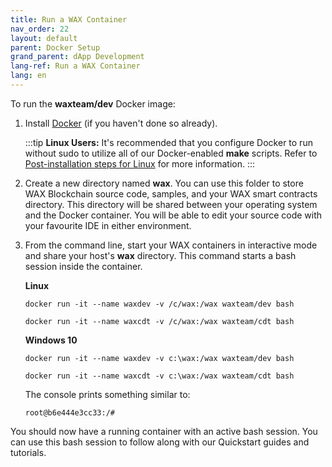 ```yaml
---
title: Run a WAX Container
nav_order: 22
layout: default
parent: Docker Setup
grand_parent: dApp Development
lang-ref: Run a WAX Container
lang: en
---
```


To run the **waxteam/dev** Docker image:

1. Install <a href="https://www.docker.com/get-started" target="_blank">Docker</a> (if you haven't done so already). 

    :::tip
    <strong>Linux Users:</strong> It's recommended that you configure Docker to run without sudo to utilize all of our Docker-enabled <strong>make</strong> scripts. Refer to <a href="https://docs.docker.com/install/linux/linux-postinstall/" target="_blank">Post-installation steps for Linux</a> for more information.
    :::

2. Create a new directory named **wax**. You can use this folder to store WAX Blockchain source code, samples, and your WAX smart contracts directory. This directory will be shared between your operating system and the Docker container. You will be able to edit your source code with your favourite IDE in either environment.

3. From the command line, start your WAX containers in interactive mode and share your host's **wax** directory. This command starts a bash session inside the container.

    **Linux**

    ```shell
    docker run -it --name waxdev -v /c/wax:/wax waxteam/dev bash
    ```

    ```shell
    docker run -it --name waxcdt -v /c/wax:/wax waxteam/cdt bash
    ```

    **Windows 10**

    ```shell
    docker run -it --name waxdev -v c:\wax:/wax waxteam/dev bash
    ```

    ```shell
    docker run -it --name waxcdt -v c:\wax:/wax waxteam/cdt bash
    ```

    The console prints something similar to:

    ```shell
    root@b6e444e3cc33:/#
    ```

You should now have a running container with an active bash session. You can use this bash session to follow along with our Quickstart guides and tutorials.



